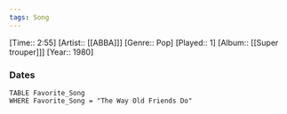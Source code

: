 ```yaml
---
tags: Song  
---
```

[Time:: 2:55]
[Artist:: [[ABBA]]]
[Genre:: Pop]
[Played:: 1]
[Album:: [[Super trouper]]]
[Year:: 1980]
### Dates
````dataview
TABLE Favorite_Song
WHERE Favorite_Song = "The Way Old Friends Do"
````